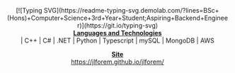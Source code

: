 <center> [![Typing SVG](https://readme-typing-svg.demolab.com/?lines=BSc+(Hons)+Computer+Science+3rd+Year+Student;Aspiring+Backend+Engineer)](https://git.io/typing-svg)
<br><b><u>Languages and Technologies</u></b><br>
| C++ | C# | .NET | Python | Typescript | mySQL | MongoDB | AWS

<b><u>Site</u></b><br>
https://jlforem.github.io/jlforem/
